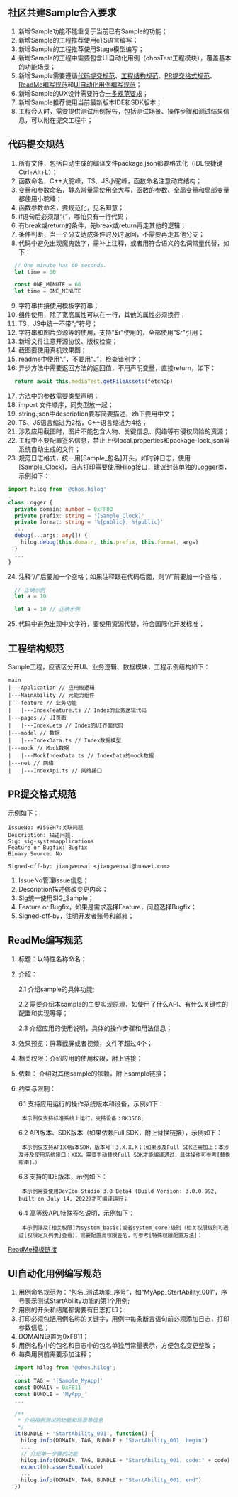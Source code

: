 ## 社区共建Sample合入要求

1. 新增Sample功能不能重复于当前已有Sample的功能；
2. 新增Sample的工程推荐使用eTS语言编写；
3. 新增Sample的工程推荐使用Stage模型编写；
4. 新增Sample的工程中需要包含UI自动化用例（ohosTest工程模块），覆盖基本的功能场景；
5. 新增Sample需要遵循[代码提交规范](#section1)、[工程结构规范](#section2)、[PR提交格式规范](#section3)、[ReadMe编写规范](#section4)和[UI自动化用例编写规范](#section5)；
6. 新增Sample的UX设计需要符合[一多规范要求](https://gitee.com/openharmony/docs/blob/master/zh-cn/application-dev/key-features/multi-device-app-dev/Readme-CN.md)；
7. 新增Sample推荐使用当前最新版本IDE和SDK版本；
8. 工程合入时，需要提供测试用例报告，包括测试场景、操作步骤和测试结果信息，可以附在提交工程中；

## 代码提交规范<a name="section1"></a>

1. 所有文件，包括自动生成的编译文件package.json都要格式化（IDE快捷键Ctrl+Alt+L）；
2. 函数命名，C++大驼峰，TS、JS小驼峰，函数命名注意动宾结构；
3. 变量和参数命名，静态常量需使用全大写，函数的参数、全局变量和局部变量都使用小驼峰；
4. 函数参数命名，要规范化，见名知意；
5. if语句后必须跟“{”，哪怕只有一行代码；
6. 有break或return的条件，先break或return再走其他的逻辑；
7. 条件判断，当一个分支达成条件时及时返回，不需要再走其他分支；
8. 代码中避免出现魔鬼数字，需补上注释，或者用符合语义的名词常量代替，如下：
```ts
  // One minute has 60 seconds.
  let time = 60

  const ONE_MINUTE = 60
  let time = ONE_MINUTE
```
9. 字符串拼接使用模板字符串；
10. 组件使用，除了宽高属性可以在一行，其他的属性必须换行；
11. TS、JS中统一不带";"符号；
12. 字符串和图片资源等的使用，支持"$r"使用的，全部使用"$r"引用；
13. 新增文件注意开源协议、版权检查；
14. 截图要使用真机效果图；
15. readme中使用“.”，不要用“、”，检查错别字；
16. 异步方法中需要返回方法的返回值，不用声明变量，直接return，如下：
```ts
  return await this.mediaTest.getFileAssets(fetchOp)
```
17. 方法中的参数需要类型声明；
18. import 文件顺序，同类型放一起；
19. string.json中description要写简要描述，zh下要用中文；
20. TS、JS语言缩进为2格，C++语言缩进为4格；
21. 涉及应用截图时，图片不能包含人物、关键信息、网络等有侵权风险的资源；
22. 工程中不要配置签名信息，禁止上传local.properties和package-lock.json等系统自动生成的文件；
23. 规范日志格式，统一用[Sample_包名]开头，如时钟日志，使用[Sample_Clock]，日志打印需要使用Hilog接口，建议封装单独的[Logger类](https://gitee.com/openharmony/applications_app_samples/blob/master/MultiDeviceAppDev/Weather/product/src/main/ets/util/Logger.ts)，示例如下：
```ts
import hilog from '@ohos.hilog'
...
class Logger {
  private domain: number = 0xFF00
  private prefix: string = '[Sample_Clock]'
  private format: string = '%{public}, %{public}'
  ...
  debug(...args: any[]) {
    hilog.debug(this.domain, this.prefix, this.format, args)
  }
  ...
}
```
24. 注释“//”后要加一个空格；如果注释跟在代码后面，则“//”前要加一个空格；
```ts
  // 正确示例
  let a = 10

  let a = 10 // 正确示例
```
25. 代码中避免出现中文字符，要使用资源代替，符合国际化开发标准；


## 工程结构规范<a name="section2"></a>

Sample工程，应该区分开UI、业务逻辑、数据模块，工程示例结构如下：

```
main
|---Application // 应用级逻辑
|---MainAbility // 元能力组件
|---feature // 业务功能
|   |---IndexFeature.ts // Index的业务逻辑代码
|---pages // UI页面
|   |---Index.ets // Index的UI界面代码
|---model // 数据
|   |---IndexData.ts // Index数据模型
|---mock // Mock数据
|   |---MockIndexData.ts // IndexData的mock数据
|---net // 网络
|   |---IndexApi.ts // 网络接口
```

## PR提交格式规范<a name="section3"></a>

示例如下：

```
IssueNo: #I56EH7:关联问题
Description: 描述问题.
Sig: sig-systemapplications
Feature or Bugfix: Bugfix
Binary Source: No

Signed-off-by: jiangwensai <jiangwensai@huawei.com>
```

1. IssueNo管理issue信息；
2. Description描述修改变更内容；
3. Sig统一使用SIG_Sample；
4. Feature or Bugfix，如果是需求选择Feature，问题选择Bugfix；
5. Signed-off-by，注明开发者账号和邮箱；
	
## ReadMe编写规范<a name="section4"></a>

1. 标题：以特性名称命名；
2. 介绍：

	2.1 介绍sample的具体功能;

	2.2 需要介绍本sample的主要实现原理，如使用了什么API、有什么关键性的配置和实现等等；

	2.3 介绍应用的使用说明，具体的操作步骤和用法信息；

3. 效果预览：屏幕截屏或者视频，文件不超过4个；
4. 相关权限：介绍应用的使用权限，附上链接；
5. 依赖： 介绍对其他sample的依赖，附上sample链接；
6. 约束与限制：

	6.1 支持应用运行的操作系统版本和设备，示例如下：

		本示例仅支持标准系统上运行，支持设备：RK3568;

	6.2 API版本、SDK版本（如果依赖Full SDK，附上替换链接），示例如下：

		本示例仅支持APIXX版本SDK，版本号：3.X.X.X；（如果涉及Full SDK还需加上：本涉及涉及使用系统接口：XXX，需要手动替换Full SDK才能编译通过，具体操作可参考[替换指南]。）

	6.3 支持的IDE版本，示例如下：

		本示例需要使用DevEco Studio 3.0 Beta4 (Build Version: 3.0.0.992, built on July 14, 2022)才可编译运行；

	6.4 高等级APL特殊签名说明，示例如下：

		本示例涉及[相关权限]为system_basic(或者system_core)级别（相关权限级别可通过[权限定义列表]查看），需要配置高权限签名，可参考[特殊权限配置方法]；
		
[ReadMe模板链接](SampleReadTemplate.md)

## UI自动化用例编写规范<a name="section5"></a>

1. 用例命名规范为：“包名_测试功能_序号”，如“MyApp_StartAbility_001”，序号表示测试StartAbility功能的第1个用例;
2. 用例的开头和结尾都需要有日志打印；
3. 打印必须包括用例名称的关键字，用例中每条断言语句前必须添加日志，打印参数信息；
4. DOMAIN设置为0xF811；
5. 用例名称中的包名和日志中的包名单独用常量表示，方便包名变更整改；
6. 每条用例前需要添加注释；
```ts
  import hilog from '@ohos.hilog';
  ...
  const TAG = '[Sample_MyApp]'
  const DOMAIN = 0xF811
  const BUNDLE = 'MyApp_'
  ...
  
  /**
   * 介绍用例测试的功能和场景等信息
   */
  it(BUNDLE + 'StartAbility_001', function() {
    hilog.info(DOMAIN, TAG, BUNDLE + "StartAbility_001, begin")
    ...
	// 介绍单一步骤的功能
    hilog.info(DOMAIN, TAG, BUNDLE + "StartAbility_001, code:" + code)
    expect(0).asserEqual(code)
    ...
    hilog.info(DOMAIN, TAG, BUNDLE + "StartAbility_001, end")
  })
```